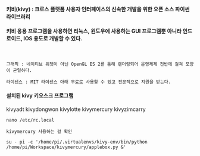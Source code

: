 #### 키비(kivy) : 크로스 플랫폼 사용자 인터페이스의 신속한 개발을 위한 오픈 소스 파이썬 라이브러리

#### 키비 응용 프로그램을 사용하면 리눅스, 윈도우에 사용하는 GUI 프로그램뿐 아니라 안드로이드, IOS 용도로 개발할 수 있다. 

​
```
그래픽 : 네이티브 위젯이 아닌 OpenGL ES 2를 통해 렌더링되어 운영체제 전반에 걸쳐 모양이 균일하다.

라이센스 : MIT 라이센스 아래 무료로 사용할 수 있고 전문적으로 지원을 받는다.
```

#### 설치된 kivy 키오스크 프로그램

kivyadt  kivydongwon  kivylotte  kivymercury  kivyzimcarry

```
nano /etc/rc.local

kivymercury 사용하는 걸 확인

su - pi -c '/home/pi/.virtualenvs/kivy-env/bin/python /home/pi/Workspace/kivymercury/applebox.py &'
```



